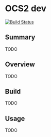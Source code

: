 # OCS2 dev

[![Build Status](https://ci.leggedrobotics.com/buildStatus/icon?job=bitbucket_leggedrobotics/ocs2_dev/master)](https://ci.leggedrobotics.com/job/bitbucket_leggedrobotics/job/ocs2_dev/job/master/)

## Summary
TODO 

## Overview
TODO

## Build
TODO

## Usage
TODO